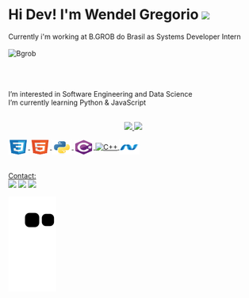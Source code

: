 # Hi Dev! I'm Wendel Gregorio <img src="https://raw.githubusercontent.com/MartinHeinz/MartinHeinz/master/wave.gif" width="30px">
Currently i'm working at B.GROB do Brasil as Systems Developer Intern
<br><br>
[<img align="left" alt="Bgrob" src="https://www.grobgroup.com/fileadmin/templates/images/grob_logo.svg" width="192px">](https://www.grobgroup.com/) 
<br><br>

<br><br>
I’m interested in Software Engineering and Data Science
<br>
I’m currently learning Python & JavaScript
<br><br>
<div align="center">
  <a href="https://github.com/wendelgregorio">
  <img height="150em" src="https://github-readme-stats.vercel.app/api?username=wendelgregorio&show_icons=true&theme=great-gatsby&include_all_commits=true&count_private=true"/>
  <img height="150em" src="https://github-readme-stats.vercel.app/api/top-langs/?username=wendelgregorio&layout=compact&langs_count=7&theme=great-gatsby"/>
</div>

<div style="display: inline_block"><br>
  <img align="center" alt="CSS" height="30" width="40" src="https://raw.githubusercontent.com/devicons/devicon/master/icons/css3/css3-original.svg">
  <img align="center" alt="HTML" height="30" width="40" src="https://raw.githubusercontent.com/devicons/devicon/master/icons/html5/html5-original.svg">
  <img align="center" alt="Python" height="30" width="40" src="https://raw.githubusercontent.com/devicons/devicon/master/icons/python/python-original.svg">
  <img align="center" alt="Csharp" height="30" width="40" src="https://raw.githubusercontent.com/devicons/devicon/master/icons/csharp/csharp-original.svg">
  <img align="center" alt="C++" height="30" width="40" src="https://github.com/isocpp/logos/blob/master/cpp_logo.svg">
  <img align="center" alt="DOTNET" height="30" width="40" src="https://github.com/devicons/devicon/blob/master/icons/dot-net/dot-net-original.svg">
  
</div>
<br><br>
<div> 
  Contact:
  <br>
  <a href="https://www.instagram.com/gregorioswendel/" target="_blank"><img src="https://img.shields.io/badge/-Instagram-%23E4405F?style=for-the-badge&logo=instagram&logoColor=white" target="_blank"></a>
 	<a href = "mailto:contact.wendelg@gmail.com"><img src="https://img.shields.io/badge/-Gmail-%23333?style=for-the-badge&logo=gmail&logoColor=white" target="_blank"></a>
  <a href="https://www.linkedin.com/in/wendel-greg%C3%B3rio-da-silva-1b5a801b9" target="_blank"><img src="https://img.shields.io/badge/-LinkedIn-%230077B5?style=for-the-badge&logo=linkedin&logoColor=white" target="_blank"></a> 
 
  ![Snake animation](https://github.com/wendelgregorio/wendelgregorio/blob/output/github-contribution-grid-snake.svg)
 
</div>
